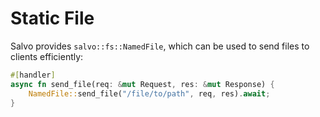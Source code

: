 # Static File

Salvo provides ```salvo::fs::NamedFile```, which can be used to send files to clients efficiently:

```rust
#[handler]
async fn send_file(req: &mut Request, res: &mut Response) {
    NamedFile::send_file("/file/to/path", req, res).await;
}
```

